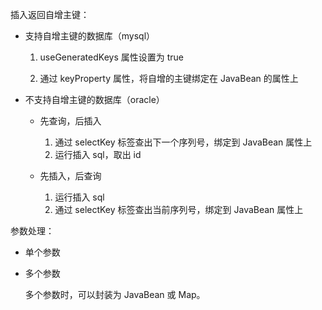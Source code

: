 插入返回自增主键：

* 支持自增主键的数据库（mysql）

  1. useGeneratedKeys 属性设置为 true

  2. 通过 keyProperty 属性，将自增的主键绑定在 JavaBean 的属性上
* 不支持自增主键的数据库（oracle）
  * 先查询，后插入
    1. 通过 selectKey 标签查出下一个序列号，绑定到 JavaBean 属性上
    2. 运行插入 sql，取出 id

  * 先插入，后查询
    1. 运行插入 sql
    2. 通过 selectKey 标签查出当前序列号，绑定到 JavaBean 属性上



参数处理：

* 单个参数

* 多个参数

  多个参数时，可以封装为 JavaBean 或 Map。